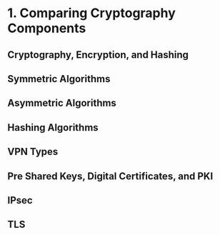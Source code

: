 # 1. Comparing Cryptography Components

## Cryptography, Encryption, and Hashing

## Symmetric Algorithms

## Asymmetric Algorithms

## Hashing Algorithms

## VPN Types

## Pre Shared Keys, Digital Certificates, and PKI

## IPsec

## TLS

